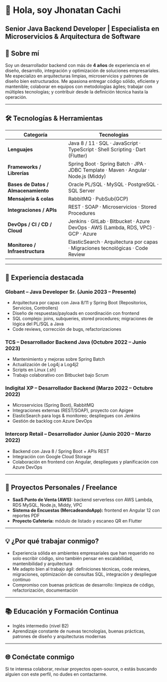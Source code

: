 # 👋 Hola, soy **Jhonatan Cachi**

**Senior Java Backend Developer | Especialista en Microservicios & Arquitectura de Software**
---

## 🚀 Sobre mí

Soy un desarrollador backend con más de **4 años** de experiencia en el diseño, desarrollo, integración y optimización de soluciones empresariales. Me especializo en arquitecturas limpias, microservicios y patrones de diseño bien estructurados. Me apasiona entregar código sólido, eficiente y mantenible; colaborar en equipos con metodologías ágiles; trabajar con múltiples tecnologías; y contribuir desde la definición técnica hasta la operación.

---

## 🛠 Tecnologías & Herramientas

| Categoría | Tecnologías |
|---|---|
| **Lenguajes** | Java 8 / 11 · SQL · JavaScript · TypeScript · Shell Scripting · Dart (Flutter) |
| **Frameworks / Librerías** | Spring Boot · Spring Batch · JPA · JDBC Template · Maven · Angular · Node.js (Middy) |
| **Bases de Datos / Almacenamiento** | Oracle PL/SQL · MySQL · PostgreSQL · SQL Server |
| **Mensajería & colas** | RabbitMQ · PubSub(GCP) |
| **Integraciones / APIs** | REST · SOAP · Microservicios · Stored Procedures |
| **DevOps / CI / CD / Cloud** | Jenkins · GitLab · Bitbucket · Azure DevOps · AWS (Lambda, RDS, VPC) · GCP · Azure |
| **Monitoreo / Infraestructura** | ElasticSearch · Arquitectura por capas · Migraciones tecnológicas · Code Review |

---

## 💼 Experiencia destacada

### Globant – Java Developer Sr. (Junio 2023 – Presente)  
- Arquitectura por capas con Java 8/11 y Spring Boot (Repositorios, Servicios, Controllers)  
- Diseño de respuestas/payloads en coordinación con frontend  
- SQL complejo: joins, subqueries, stored procedures; migraciones de lógica del PL/SQL a Java  
- Code reviews, corrección de bugs, refactorizaciones  

### TCS – Desarrollador Backend Java (Octubre 2022 – Junio 2023)  
- Mantenimiento y mejoras sobre Spring Batch  
- Actualización de Log4j a Log4j2  
- Scripts en Linux (.sh)  
- Trabajo colaborativo con Bitbucket bajo Scrum  

### Indigital XP – Desarrollador Backend (Marzo 2022 – Octubre 2022)  
- Microservicios (Spring Boot), RabbitMQ  
- Integraciones externas (REST/SOAP), proyecto con Apigee  
- ElasticSearch para logs & monitoreo; despliegues con Jenkins  
- Gestión de backlog con Azure DevOps  

### Intercorp Retail – Desarrollador Junior (Junio 2020 – Marzo 2022)  
- Backend con Java 8 / Spring Boot + APIs REST  
- Integración con Google Cloud Storage  
- Colaboración en frontend con Angular, despliegues y planificación con Azure DevOps  

---

## 🔧 Proyectos Personales / Freelance

- **SaaS Punto de Venta (AWS):** backend serverless con AWS Lambda, RDS MySQL, Node.js, Middy, VPC  
- **Sistema de Encuestas (MercadeandoApp):** frontend en Angular 12 con reportes PDF  
- **Proyecto Cafetería:** módulo de listado y escaneo QR en Flutter  

---

## 💡 ¿Por qué trabajar conmigo?

- Experiencia sólida en ambientes empresariales que han requerido no solo escribir código, sino también pensar en escalabilidad, mantenibilidad y arquitectura  
- Me adapto bien al trabajo ágil: definiciones técnicas, code reviews, migraciones, optimización de consultas SQL, integración y despliegue continuo  
- Compromiso con buenas prácticas de desarrollo: limpieza de código, refactorización, documentación  

---

## 📚 Educación y Formación Continua

- Inglés intermedio (nivel B2)  
- Aprendizaje constante de nuevas tecnologías, buenas prácticas, patrones de diseño y arquitecturas modernas  

---

## 🌐 Conéctate conmigo

Si te interesa colaborar, revisar proyectos open-source, o estás buscando alguien con este perfil, no dudes en contactarme.
